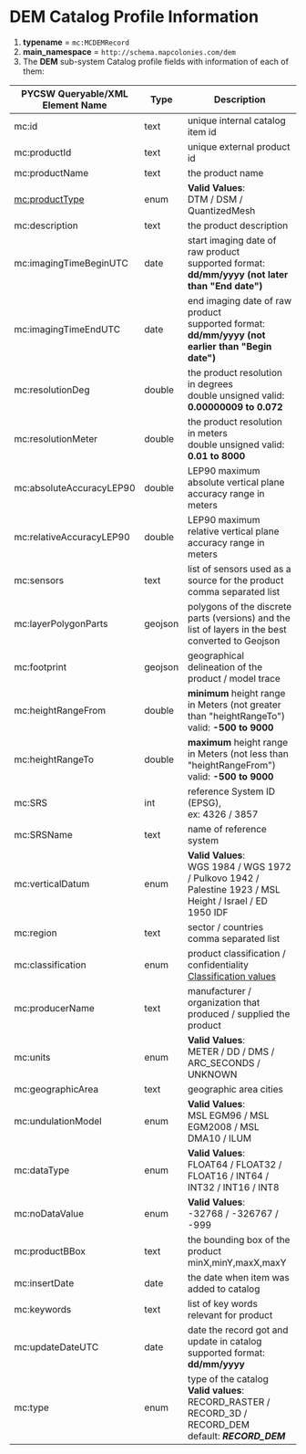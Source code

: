 # DEM Catalog Profile Information

1. **typename** = `mc:MCDEMRecord`
2. **main_namespace** = `http://schema.mapcolonies.com/dem`
3. The **DEM** sub-system Catalog profile fields with information of each of them:

| **PYCSW Queryable/XML <br/> Element Name** | **Type** | **Description** |
| ----------- | ----------- | ----------- |
| mc:id | text | unique internal catalog item id |
| mc:productId | text | unique external product id |
| mc:productName | text | the product name |
| [mc:productType](#productType) | enum  | **Valid Values**: <br/> DTM / DSM / QuantizedMesh |
| mc:description | text | the product description |
| mc:imagingTimeBeginUTC | date | start imaging date of raw product <br/> supported format: **dd/mm/yyyy  (not later than "End date")** |
| mc:imagingTimeEndUTC | date | end imaging date of raw product <br/> supported format: **dd/mm/yyyy  (not earlier than "Begin date")** |
| mc:resolutionDeg | double | the product resolution in degrees <br/> double unsigned valid: **0.00000009 to 0.072** |
| mc:resolutionMeter | double | the product resolution in meters <br/> double unsigned valid: **0.01 to 8000** |
| mc:absoluteAccuracyLEP90 | double | LEP90 maximum absolute vertical plane accuracy range in meters |
| mc:relativeAccuracyLEP90 | double | LEP90 maximum relative vertical plane accuracy range in meters |
| mc:sensors | text | list of sensors used as a source for the product <br/> comma separated list |
| mc:layerPolygonParts | geojson | polygons of the discrete parts (versions) and the list of layers in the best converted to Geojson |
| mc:footprint | geojson | geographical delineation of the product / model trace |
| mc:heightRangeFrom | double | **minimum** height range in Meters (not greater than "heightRangeTo") <br /> valid: **-500 to 9000** |
| mc:heightRangeTo | double | **maximum** height range in Meters (not less than "heightRangeFrom") <br /> valid: **-500 to 9000** |
| mc:SRS | int | reference System ID (EPSG), <br /> ex: 4326 / 3857 |
| mc:SRSName | text | name of reference system |
| mc:verticalDatum | enum  | **Valid Values**: <br/> WGS 1984 / WGS 1972 / Pulkovo 1942 / Palestine 1923 / MSL Height / Israel / ED 1950 IDF |
| mc:region | text | sector / countries <br/> comma separated list |
| mc:classification | enum  | product classification / confidentiality <br /> [Classification values](/classified/dem/classification_table.md) |
| mc:producerName | text | manufacturer / organization that produced / supplied the product |
| mc:units | enum |  **Valid Values**: <br/> METER / DD / DMS / ARC_SECONDS / UNKNOWN |
| mc:geographicArea | text | geographic area cities |
| mc:undulationModel | enum |  **Valid Values**: <br/> MSL EGM96 / MSL EGM2008 / MSL DMA10 / ILUM |
| mc:dataType | enum |  **Valid Values**: <br/> FLOAT64 / FLOAT32 / FLOAT16 / INT64 / INT32 / INT16 / INT8 |
| mc:noDataValue | enum |  **Valid Values**: <br/> -32768 / -326767 / -999 |
| mc:productBBox | text | the bounding box of the product minX,minY,maxX,maxY |
| mc:insertDate | date | the date when item was added to catalog |
| mc:keywords | text | list of key words relevant for product |
| mc:updateDateUTC | date | date the record got and update in catalog <br/> supported format: **dd/mm/yyyy** |
| mc:type | enum | type of the catalog <br /> **Valid values**:  RECORD_RASTER / RECORD_3D / RECORD_DEM <br /> default: ***RECORD_DEM***|